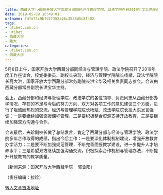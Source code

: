 ```yaml
---
title: 西藏大学->国家开放大学西藏分部同经济与管理学院、政法学院召开2019年度工作座谈会 | utibet.com.cn
date: 2019-05-09 16:49:01
urlname: f4fe74c9b7d27352a26c2538d5c8f402
tags: 
- utibet.com.cn
- utibet
- 西藏大学
- 藏大
categories:
- utibet.com.cn
- 西藏大学
---
```



5月8日上午，国家开放大学西藏分部同经济与管理学院、政法学院召开了2019年度工作座谈会，校党委委员、副校长央珍，经济与管理学院院长杨斌，政法学院院长高大洪，国家开放大学西藏分部常务副院长洪宝华及相关负责同志参会。会议由西藏分部常务副院长洪宝华主持。

会上，西藏分部和经济与管理学院、政法学院的各位领导、负责同志从西藏分部办学情况、存在的不足与今后的努力方向、双方对各项工作的意见建议三个方面，进行了坦诚而热烈的交流。经济与管理学院院长杨斌、政法学院院长高大洪发言强调：一是要继续加强面授课程管理，二是要积极整合资源支持开放教育，三是要继续加强双方沟通与合作。

会议最后，央珍副校长做了总结发言，肯定了西藏分部与经济与管理学院、政法学院多年合作取得的成绩，指出今后工作：一是要深化体制机制建设，增强开放教育办学活力；二是要不断加强规范管理，不断完善面授教学建设，进一步提升人才培养水平；三是希望双方继续加强沟通交流，积极探索合作机制与管理办法，不断提升开放教育的教学质量。

（新闻来源：国家开放大学西藏学院    郭鲁阳）

（责任编辑：拉珍）





[转入文章首发地址](http://www.utibet.edu.cn/news/article_3_5_14922.html)